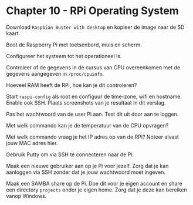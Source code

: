 # Chapter 10 - RPi Operating System

Download `Raspbian Buster with desktop` en kopieer de image naar de SD kaart.

Boot de Raspberry Pi met toetsenbord, muis en scherm.

Configureer het systeem tot het operationeel is.

Controleer of de gegevens in de cursus van CPU overeenkomen met de gegevens aangegeven in `/proc/cpuinfo`.

Hoeveel RAM heeft de RPi, hoe kan je dit controleren?

Start `raspi-config` als root en configuur de time-zone, wifi en hostname. Enable ook SSH. Plaats screenshots van je resultaat in dit verslag.

Pas het wachtwoord van de user Pi aan. Test dit uit door aan te loggen.

Met welk commando kan je de temperatuur van de CPU opvragen?

Met welk commando vraag je het IP adres op van de RPi? Noteer alvast jouw MAC adres hier.

Gebruik Putty om via SSH te connecteren naar de Pi.

Maak een nieuwe gebruiker aan op je Pi voor jezelf. Zorg dat je kan aanloggen via SSH zonder dat je jouw wachtwoord moet ingeven.

Maak een SAMBA share op de Pi. Doe dit voor je eigen account en share een directory `projects` onder je eigen home. Zorg dat je deze kan bereiken vanop Windows.